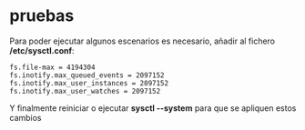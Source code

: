 # pruebas

Para poder ejecutar algunos escenarios es necesario, añadir al fichero **/etc/sysctl.conf**:

```
fs.file-max = 4194304
fs.inotify.max_queued_events = 2097152
fs.inotify.max_user_instances = 2097152
fs.inotify.max_user_watches = 2097152
```

Y finalmente reiniciar o ejecutar **sysctl --system** para que se apliquen estos cambios

